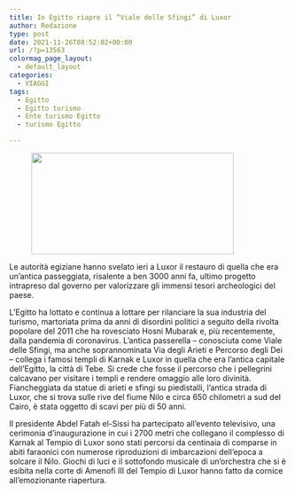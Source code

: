 ```yaml
---
title: In Egitto riapre il “Viale delle Sfingi” di Luxor
author: Redazione
type: post
date: 2021-11-26T08:52:02+00:00
url: /?p=13563
colormag_page_layout:
  - default_layout
categories:
  - VIAGGI
tags:
  - Egitto
  - Egitto turismo
  - Ente turismo Egitto
  - turismo Egitto

---
```

<div class="wp-block-image">
  <figure class="alignright size-large is-resized"><img decoding="async" loading="lazy" src="https://progressonline.it/wp-content/uploads/2021/11/luxor-2-1024x512.png" alt="" class="wp-image-13564" width="365" height="183" /></figure>
</div>

<p id="tw-target-text">
  Le autorità egiziane hanno svelato ieri a Luxor il restauro di quella che era un&#8217;antica passeggiata, risalente a ben 3000 anni fa, ultimo progetto intrapreso dal governo per valorizzare gli immensi tesori archeologici del paese.
</p>

<p id="tw-target-text">
  L&#8217;Egitto ha lottato e continua a lottare per rilanciare la sua industria del turismo, martoriata prima da anni di disordini politici a seguito della rivolta popolare del 2011 che ha rovesciato Hosni Mubarak e, più recentemente, dalla pandemia di coronavirus. L&#8217;antica passerella &#8211; conosciuta come Viale delle Sfingi, ma anche soprannominata Via degli Arieti e Percorso degli Dei &#8211; collega i famosi templi di Karnak e Luxor in quella che era l&#8217;antica capitale dell&#8217;Egitto, la città di Tebe. Si crede che fosse il percorso che i pellegrini calcavano per visitare i templi e rendere omaggio alle loro divinità. Fiancheggiata da statue di arieti e sfingi su piedistalli, l&#8217;antica strada di Luxor, che si trova sulle rive del fiume Nilo e circa 650 chilometri a sud del Cairo, è stata oggetto di scavi per più di 50 anni.
</p>

<p id="tw-target-text">
  Il presidente Abdel Fatah el-Sissi ha partecipato all&#8217;evento televisivo, una cerimonia d&#8217;inaugurazione in cui i 2700 metri che collegano il complesso di Karnak al Tempio di Luxor sono stati percorsi da centinaia di comparse in abiti faraonici con numerose riproduzioni di imbarcazioni dell&#8217;epoca a solcare il Nilo. Giochi di luci e il sottofondo musicale di un’orchestra che si è esibita nella corte di Amenofi III del Tempio di Luxor hanno fatto da cornice all&#8217;emozionante riapertura.
</p>